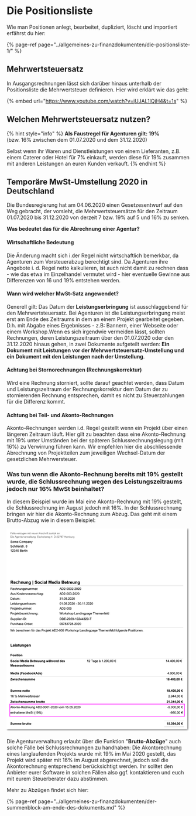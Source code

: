 # Die Positionsliste

Wie man Positionen anlegt, bearbeitet, dupliziert, löscht und importiert erfährst du hier:

{% page-ref page="../allgemeines-zu-finanzdokumenten/die-positionsliste-1/" %}

## Mehrwertsteuersatz

In Ausgangsrechnungen lässt sich darüber hinaus unterhalb der Positionsliste die Mehrwertsteuer definieren. Hier wird erklärt wie das geht:

{% embed url="https://www.youtube.com/watch?v=jUJAL1lQjH4&t=1s" %}

## Welchen Mehrwertsteuersatz nutzen?

{% hint style="info" %}
**Als Faustregel für Agenturen gilt: 19%**   
\(bzw. 16% zwischen dem 01.07.2020 und dem 31.12.2020\)

Selbst wenn ihr Waren und Dienstleistungen von einem Lieferanten, z.B. einem Caterer oder Hotel für 7% einkauft, werden diese für 19% zusammen mit anderen Leistungen an euren Kunden verkauft.
{% endhint %}

## Temporäre MwSt-Umstellung 2020 in Deutschland 

Die Bundesregierung hat am 04.06.2020 einen Gesetzesentwurf auf den Weg gebracht, der vorsieht, die Mehrwertsteuersätze für den Zeitraum 01.07.2020 bis 31.12.2020 von derzeit 7 bzw. 19% auf 5 und 16% zu senken.

**Was bedeutet das für die Abrechnung einer Agentur?**

#### Wirtschaftliche Bedeutung

Die Änderung macht sich i.der Regel nicht wirtschaftlich bemerkbar, da Agenturen zum Vorsteuerabzug berechtigt sind. Da Agenturen ihre Angebote i. d. Regel netto kalkulieren, ist auch nicht damit zu rechnen dass - wie das etwa im Einzelhandel vermutet wird - hier eventuelle Gewinne aus Differenzen von 16 und 19% entstehen werden.

#### Wann wird welcher MwSt-Satz angewendet?

Generell gilt: Das Datum der **Leistungserbringung** ist ausschlaggebend für den Mehrwertsteuersatz. Bei Agenturen ist die Leistungserbringung meist erst am Ende des Zeitraums in dem an einem Projekt gearbeitet gegeben. D.h. mit Abgabe eines Ergebnisses - z.B: Bannern, einer Webseite oder einem Workshop.Wenn es sich irgendwie vermeiden lässt, sollten Rechnungen, deren Leistungszeitraum über den 01.07.2020 oder den 31.12.2020 hinaus gehen, in zwei Dokumente aufgeteilt werden: **Ein Dokument mit Leistungen vor der Mehrwertsteuersatz-Umstellung und ein Dokument mit den Leistungen nach der Umstellung**.

#### Achtung bei Stornorechnungen \(Rechnungskorrektur\)

Wird eine Rechnung storniert, sollte darauf geachtet werden, dass Datum und Leistungszeitraum der Rechnungskorrektur dem Datum der zu stornierenden Rechnung entsprechen, damit es nicht zu Steuerzahlungen für die Differenz kommt.

#### Achtung bei Teil- und Akonto-Rechnungen

Akonto-Rechnungen werden i.d. Regel gestellt wenn ein Projekt über einen längeren Zeitraum läuft. Hier gilt zu beachten dass eine Akonto-Rechnung mit 19%  unter Umständen bei der späteren Schlussrechnungslegung \(mit 16%\) zu Verwirrung führen kann. Wir empfehlen hier die abschliessende Abrechnung von Projektteilen zum jeweiligen Wechsel-Datum der gesetzlichen Mehrwersteuer.

### Was tun wenn die Akonto-Rechnung bereits mit 19% gestellt wurde, die Schlussrechnung wegen des Leistungszeitraums jedoch nur 16% MwSt beinhaltet?

In diesem Beispiel wurde im Mai eine Akonto-Rechnung mit 19% gestellt, die Schlussrechnung im August jedoch mit 16%. In der Schlussrechnung bringen wir hier die Akonto-Rechnung zum Abzug. Das geht mit einem Brutto-Abzug wie in diesem Beispiel:

![](../../.gitbook/assets/mwst-beispiel.png)

Die Agenturverwaltung erlaubt über die Funktion "**Brutto-Abzüge**" auch solche Fälle bei Schlussrechnungen zu handhaben: Die Akontorechnung eines langlaufenden Projekts wurde mit 19% im Mai 2020 gestellt, das Projekt wird später mit 16% im August abgerechnet, jedoch soll die Akontorechnung entsprechend berücksichtigt werden. Ihr solltet den Anbieter eurer Software in solchen Fällen also ggf. kontaktieren und euch mit eurem Steuerberater dazu abstimmen.

Mehr zu Abzügen findet sich hier:

{% page-ref page="../allgemeines-zu-finanzdokumenten/der-summenblock-am-ende-des-dokuments.md" %}

